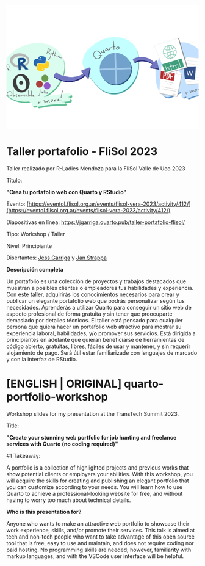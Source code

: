 ![img](./images/quarto3.png)

# Taller portafolio - FliSol 2023
Taller realizado por R-Ladies Mendoza para la FliSol Valle de Uco 2023

Título: 

**"Crea tu portafolio web con Quarto y RStudio"**

Evento: [https://eventol.flisol.org.ar/events/flisol-vera-2023/activity/412/](https://eventol.flisol.org.ar/events/flisol-vera-2023/activity/412/)

Diapositivas en línea: https://jgarriga.quarto.pub/taller-portafolio-flisol/

Tipo: Workshop / Taller

Nivel: Principiante

Disertantes: [Jess Garriga](https://www.linkedin.com/in/jess-garriga-b8bb95240/) y [Jan Strappa](https://www.linkedin.com/in/jan-strappa/?locale=en_US) 

**Descripción completa**

Un portafolio es una colección de proyectos y trabajos destacados que muestran a posibles clientes o empleadores tus habilidades y experiencia. Con este taller, adquirirás los conocimientos necesarios para crear y publicar un elegante portafolio web que podrás personalizar según tus necesidades. Aprenderás a utilizar Quarto para conseguir un sitio web de aspecto profesional de forma gratuita y sin tener que preocuparte demasiado por detalles técnicos. El taller está pensado para cualquier persona que quiera hacer un portafolio web atractivo para mostrar su experiencia laboral, habilidades, y/o promover sus servicios. Está dirigida a principiantes en adelante que quieran beneficiarse de herramientas de código abierto, gratuitas, libres, fáciles de usar y mantener, y sin requerir alojamiento de pago. Será útil estar familiarizade con lenguajes de marcado y con la interfaz de RStudio.

# [ENGLISH | ORIGINAL] quarto-portfolio-workshop
Workshop slides for my presentation at the TransTech Summit 2023.

Title:

**"Create your stunning web portfolio for job hunting and freelance services with Quarto (no coding required)"**


#1 Takeaway:

A portfolio is a collection of highlighted projects and previous works that show potential clients or employers your abilities. With this workshop, you will acquire the skills for creating and publishing an elegant portfolio that you can customize according to your needs. You will learn how to use Quarto to achieve a professional-looking website for free, and without having to worry too much about technical details.


**Who is this presentation for?**

Anyone who wants to make an attractive web portfolio to showcase their work experience, skills, and/or promote their services. This talk is aimed at tech and non-tech people who want to take advantage of this open source tool that is free, easy to use and maintain, and does not require coding nor paid hosting. No programming skills are needed; however, familiarity with markup languages, and with the VSCode user interface will be helpful.

